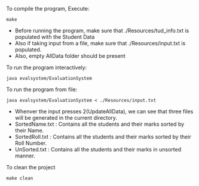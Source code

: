 To compile the program, Execute:

    make

- Before running the program, make sure that ./Resources/tud_info.txt is populated with the Student Data
- Also if taking input from a file, make sure that ./Resources/input.txt is populated.
- Also, empty AllData folder should be present

To run the program interactively:

    java evalsystem/EvaluationSystem

To run the program from file:

    java evalsystem/EvaluationSystem < ./Resources/input.txt
    
- Whenver the input presses 2(UpdateAllData), we can see that three files will be generated in the current directory.
- SortedName.txt : Contains all the students and their marks sorted by their Name.
- SortedRoll.txt : Contains all the students and their marks sorted by their Roll Number.
- UnSorted.txt   : Contains all the students and their marks in unsorted manner.

To clean the project

    make clean
 
